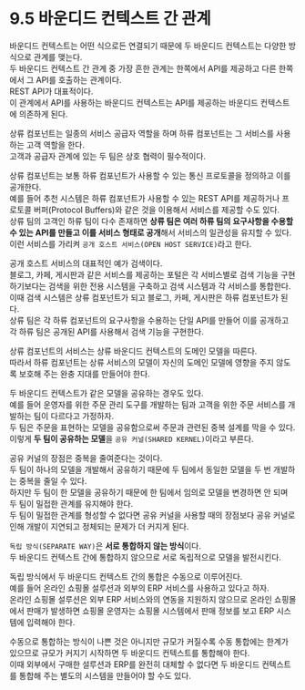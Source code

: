 # 9.5 바운디드 컨텍스트 간 관계

바운디드 컨텍스트는 어떤 식으로든 연결되기 때문에 두 바운디드 컨텍스트는 다양한 방식으로 관계를 맺는다.  
두 바운디드 컨텍스트 간 관계 중 가장 흔한 관계는 한쪽에서 API를 제공하고 다른 한쪽에서 그 API를 호출하는 관계이다.  
REST API가 대표적이다.  
이 관계에서 API를 사용하는 바운디드 컨텍스트는 API를 제공하는 바운디드 컨텍스트에 의존하게 된다.

상류 컴포넌트는 일종의 서비스 공급자 역할을 하며 하류 컴포넌트는 그 서비스를 사용하는 고객 역할을 한다.  
고객과 공급자 관계에 있는 두 팀은 상호 협력이 필수적이다.

상류 컴포넌트는 보통 하류 컴포넌트가 사용할 수 있는 통신 프로토콜을 정의하고 이를 공개한다.  
예를 들어 추천 시스템은 하류 컴포넌트가 사용할 수 있는 REST API를 제공하거나 프로토콜 버퍼(Protocol Buffers)와 같은 것을 이용해서 서비스를 제공할 수도 있다.  
상류 팀의 고객인 하류 팀이 다수 존재하면 **상류 팀은 여러 하류 팀의 요구사항을 수용할 수 있는 API를 만들고 이를 서비스 형태로 공개**해서 서비스의 일관성을 유지할 수 있다.  
이런 서비스를 가리켜 `공개 호스트 서비스(OPEN HOST SERVICE)`라고 한다.

공개 호스트 서비스의 대표적인 예가 검색이다.  
블로그, 카페, 게시판과 같은 서비스를 제공하는 포털은 각 서비스별로 검색 기능을 구현하기보다는 검색을 위한 전용 시스템을 구축하고 검색 시스템과 각 서비스를 통합한다.  
이때 검색 시스템은 상류 컴포넌트가 되고 블로그, 카페, 게시판은 하류 컴포넌트가 된다.  
상류 팀은 각 하류 컴포넌트의 요구사항을 수용하는 단일 API를 만들어 이를 공개하고 각 하류 팀은 공개된 API를 사용해서 검색 기능을 구현한다.

상류 컴포넌트의 서비스는 상류 바운디드 컨텍스트의 도메인 모델을 따른다.  
따라서 하류 컴포넌트는 상류 서비스의 모델이 자신의 도메인 모델에 영향을 주지 않도록 보호해 주는 완충 지대를 만들어야 한다.

두 바운디드 컨텍스트가 같은 모델을 공유하는 경우도 있다.  
예를 들어 운영자를 위한 주문 관리 도구를 개발하는 팀과 고객을 위한 주문 서비스를 개발하는 팀이 다르다고 가정하자.  
두 팀은 주문을 표현하는 모델을 공유함으로써 주문과 관련된 중복 설계를 막을 수 있다.  
이렇게 **두 팀이 공유하는 모델**을 `공유 커널(SHARED KERNEL)`이라고 부른다.

공유 커널의 장점은 중복을 줄여준다는 것이다.  
두 팀이 하나의 모델을 개발해서 공유하기 때문에 두 팀에서 동일한 모델을 두 번 개발하는 중복을 줄일 수 있다.  
하지만 두 팀이 한 모델을 공유하기 때문에 한 팀에서 임의로 모델을 변경하면 안 되며 두 팀이 밀접한 관계를 유지해야 한다.  
두 팀이 밀접한 관계를 형성할 수 없다면 공유 커널을 사용할 때의 장점보다 공유 커널로 인해 개발이 지연되고 정체되는 문제가 더 커지게 된다.

`독립 방식(SEPARATE WAY)`은 **서로 통합하지 않는 방식**이다.  
두 바운디드 컨텍스트 간에 통합하지 않으므로 서로 독립적으로 모델을 발전시킨다.

독립 방식에서 두 바운디드 컨텍스트 간의 통합은 수동으로 이루어진다.  
예를 들어 온라인 쇼핑몰 설루션과 외부의 ERP 서비스를 사용하고 있다고 하자.  
온라인 쇼핑몰 설루션은 외부 ERP 서비스와의 연동을 지원하지 않으므로 온라인 쇼핑몰에서 판매가 발생하면 쇼핑몰 운영자는 쇼핑몰 시스템에서 판매 정보를 보고 ERP 시스템에 입력해야 한다.

수동으로 통합하는 방식이 나쁜 것은 아니지만 규모가 커질수록 수동 통합에는 한계가 있으므로 규모가 커지기 시작하면 두 바운디드 컨텍스트를 통합해야 한다.  
이때 외부에서 구매한 설루션과 ERP를 완전히 대체할 수 없다면 두 바운디드 컨텍스트를 통합해 주는 별도의 시스템을 만들어야 할 수도 있다.
